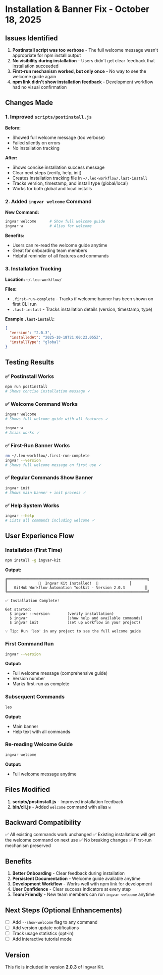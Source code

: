 # Installation & Banner Fix - October 18, 2025

## Issues Identified

1. **Postinstall script was too verbose** - The full welcome message wasn't appropriate for npm install output
2. **No visibility during installation** - Users didn't get clear feedback that installation succeeded
3. **First-run mechanism worked, but only once** - No way to see the welcome guide again
4. **npm link didn't show installation feedback** - Development workflow had no visual confirmation

## Changes Made

### 1. Improved `scripts/postinstall.js`

**Before:**
- Showed full welcome message (too verbose)
- Failed silently on errors
- No installation tracking

**After:**
- Shows concise installation success message
- Clear next steps (verify, help, init)
- Creates installation tracking file in `~/.leo-workflow/.last-install`
- Tracks version, timestamp, and install type (global/local)
- Works for both global and local installs

### 2. Added `ingvar welcome` Command

**New Command:**
```bash
ingvar welcome      # Show full welcome guide
ingvar w            # Alias for welcome
```

**Benefits:**
- Users can re-read the welcome guide anytime
- Great for onboarding team members
- Helpful reminder of all features and commands

### 3. Installation Tracking

**Location:** `~/.leo-workflow/`

**Files:**
- `.first-run-complete` - Tracks if welcome banner has been shown on first CLI run
- `.last-install` - Tracks installation details (version, timestamp, type)

**Example `.last-install`:**
```json
{
  "version": "2.0.3",
  "installedAt": "2025-10-18T21:00:23.055Z",
  "installType": "global"
}
```

## Testing Results

### ✅ Postinstall Works
```bash
npm run postinstall
# Shows concise installation message ✓
```

### ✅ Welcome Command Works
```bash
ingvar welcome
# Shows full welcome guide with all features ✓

ingvar w
# Alias works ✓
```

### ✅ First-Run Banner Works
```bash
rm ~/.leo-workflow/.first-run-complete
ingvar --version
# Shows full welcome message on first use ✓
```

### ✅ Regular Commands Show Banner
```bash
ingvar init
# Shows main banner + init process ✓
```

### ✅ Help System Works
```bash
ingvar --help
# Lists all commands including welcome ✓
```

## User Experience Flow

### Installation (First Time)
```bash
npm install -g ingvar-kit
```
**Output:**
```
╔═══════════════════════════════════════════════════════════════╗
║              🦁  Ingvar Kit Installed!  🦁              ║
║   GitHub Workflow Automation Toolkit - Version 2.0.3         ║
╚═══════════════════════════════════════════════════════════════╝

✅ Installation Complete!

Get started:
  $ ingvar --version        (verify installation)
  $ ingvar                  (show help and available commands)
  $ ingvar init             (set up workflow in your project)

💡 Tip: Run 'leo' in any project to see the full welcome guide
```

### First Command Run
```bash
ingvar --version
```
**Output:**
- Full welcome message (comprehensive guide)
- Version number
- Marks first-run as complete

### Subsequent Commands
```bash
leo
```
**Output:**
- Main banner
- Help text with all commands

### Re-reading Welcome Guide
```bash
ingvar welcome
```
**Output:**
- Full welcome message anytime

## Files Modified

1. **scripts/postinstall.js** - Improved installation feedback
2. **bin/cli.js** - Added `welcome` command with alias `w`

## Backward Compatibility

✅ All existing commands work unchanged
✅ Existing installations will get the welcome command on next use
✅ No breaking changes
✅ First-run mechanism preserved

## Benefits

1. **Better Onboarding** - Clear feedback during installation
2. **Persistent Documentation** - Welcome guide available anytime
3. **Development Workflow** - Works well with npm link for development
4. **User Confidence** - Clear success indicators at every step
5. **Team Friendly** - New team members can run `ingvar welcome` anytime

## Next Steps (Optional Enhancements)

- [ ] Add `--show-welcome` flag to any command
- [ ] Add version update notifications
- [ ] Track usage statistics (opt-in)
- [ ] Add interactive tutorial mode

## Version

This fix is included in version **2.0.3** of Ingvar Kit.
